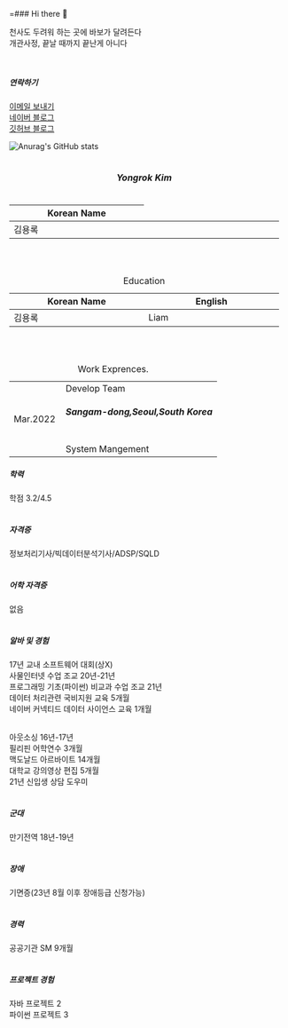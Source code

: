 =### Hi there 👋

천사도 두려워 하는 곳에 바보가 달려든다<br>
개관사정, 끝날 때까지 끝난게 아니다<br>



<div>
  <br>
  <h5>연락하기</h5>
  <a href="mailto:ygreen0516@gmail.com">
  이메일 보내기
  </a>
</div>
<div>
  <a href="https://blog.naver.com/yg=reen0516" font-size="40px">
    네이버 블로그
  </a>
</div>
<div>
	<a href="https://grokeen.github.io/">
    깃허브 블로그
	</a>
</div>



<!-- 깃허브 상태 표시 -->
![Anurag's GitHub stats](https://github-readme-stats.vercel.app/api?username=Grokeen&show_icons=true&theme=radical)



<div>
	<table>
		<caption><h5>Yongrok Kim</h5></caption>
    <colgroup>
		<col style="width: 25%">
      	<col style="width: 25%">
	</colgroup>
    <thead>
      <tr>
        <th>Korean Name</th>
			</tr>
    </thead>
    <tbody>
      <tr>
        <td>김용록</td>
			</tr>    
		<tbody>
	</table>
  <br>
	<br>
	<table> <!-- ------학력------ -->
		<caption>Education</caption>
    <colgroup>
		<col style="width: 25%">
      	<col style="width: 25%">
	</colgroup>
    <thead>
      <tr>
        <th>Korean Name</th>
        <th>English</th>
			</tr>
    </thead>
    <tbody>
      <tr>
        <td>김용록</td>
        <td>Liam</td>
			</tr>    
		<tbody>
	</table>
  
  <br>
	<br>
	<table><!-- ------경력------ -->
		<caption>Work Exprences.</caption>
    <colgroup>
		<col style="width: 25%">
      	<col style="width: 75%">
	</colgroup>
    <tbody>
      <tr>
        <td>Mar.2022
				</td>
        <td>
        	Develop Team <h5 align="left">Sangam-dong,Seoul,South Korea</h5><br>
					System Mangement <br>
				</td>
			</tr>    
		<tbody>
	</table>
</div>




  <h5>학력</h5>
  학점 3.2/4.5 <br>
  
  <br>

  <h5>자격증</h5>
  정보처리기사/빅데이터분석기사/ADSP/SQLD <br>
  <br>

  <h5>어학 자격증</h5>
  없음<br>
  <br>

  <h5>알바 및 경험</h5>
  17년 교내 소프트웨어 대회(상X) <br>
  사물인터넷 수업 조교 20년-21년 <br>
  프로그래밍 기초(파이썬) 비교과 수업 조교 21년<br>
  데이터 처리관련 국비지원 교육 5개월 <br>
  네이버 커넥티드 데이터 사이언스 교육 1개월 <br>
  <br>

  아웃소싱 16년-17년 <br>
  필리핀 어학연수 3개월<br>
  맥도날드 아르바이트 14개월<br>
  대학교 강의영상 편집 5개월 <br>
  21년 신입생 상담 도우미 <br>
  <br>

  <h5>군대</h5>
  만기전역 18년-19년  <br>
  <br>

  <h5>장애</h5>
  기면증(23년 8월 이후 장애등급 신청가능)<br>
  <br>

  <h5>경력</h5>
  공공기관 SM 9개월<br>
  <br>

  <h5>프로젝트 경험</h5>
  자바 프로젝트 2<br>
  파이썬 프로젝트 3<br>

</div>








<!--

<div>
	<table>
		<caption>It's me</caption>
    <colgroup>
			<col style="width: 25%">
      <col style="width: 25%">
      <col style="width: 25%">
      <col style="width: 25%">
		</colgroup>
    <thead>
      <tr>
        <th>이름</th>
        <th>한글</th>
        <th>영문</th>
        <th>용록4</th>
			</tr>
    </thead>
    <tbody>
      <tr>
        <td>1</td>
        <td>2</td>
        <td>3</td>
        <td>4</td>
			</tr>
        <tr>
        <td>1</td>
        <td>2</td>
        <td>3</td>
        <td>4</td>
			</tr>
    <tbody>
	</table>
</div>

-->
<!--
**Grokeen/Grokeen** is a ✨ _special_ ✨ repository because its `README.md` (this file) appears on your GitHub profile.

Here are some ideas to get you started:

- 🔭 I’m currently working on ...
- 🌱 I’m currently learning ...
- 👯 I’m looking to collaborate on ...
- 🤔 I’m looking for help with ...
- 💬 Ask me about ...
- 📫 How to reach me: ...
- 😄 Pronouns: ...
- ⚡ Fun fact: ...
-->
